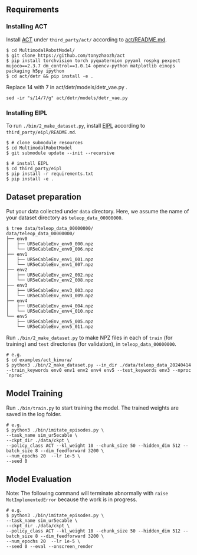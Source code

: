 ## Requirements
### Installing ACT

Install [ACT](https://github.com/tonyzhaozh/act) under `third_party/act/` according to [act/README.md](https://github.com/tonyzhaozh/act/blob/main/README.md).
``` console
$ cd MultimodalRobotModel/
$ git clone https://github.com/tonyzhaozh/act
$ pip install torchvision torch pyquaternion pyyaml rospkg pexpect mujoco==2.3.7 dm_control==1.0.14 opencv-python matplotlib einops packaging h5py ipython
$ cd act/detr && pip install -e .
```
Replace 14 with 7 in act/detr/models/detr_vae.py .
``` console
sed -ir "s/14/7/g" act/detr/models/detr_vae.py
```

### Installing EIPL
To run `./bin/2_make_dataset.py`, install [EIPL](https://github.com/ogata-lab/eipl) according to `third_party/eipl/README.md`.
```console
$ # clone submodule resources
$ cd MultimodalRobotModel
$ git submodule update --init --recursive

$ # install EIPL
$ cd third_party/eipl
$ pip install -r requirements.txt
$ pip install -e .
```

## Dataset preparation

Put your data collected under `data` directory. Here, we assume the name of your dataset directory as `teleop_data_00000000`. 

```console
$ tree data/teleop_data_00000000/
data/teleop_data_00000000/
├── env0
│   ├── UR5eCableEnv_env0_000.npz
│   └── UR5eCableEnv_env0_006.npz
├── env1
│   ├── UR5eCableEnv_env1_001.npz
│   └── UR5eCableEnv_env1_007.npz
├── env2
│   ├── UR5eCableEnv_env2_002.npz
│   └── UR5eCableEnv_env2_008.npz
├── env3
│   ├── UR5eCableEnv_env3_003.npz
│   └── UR5eCableEnv_env3_009.npz
├── env4
│   ├── UR5eCableEnv_env4_004.npz
│   └── UR5eCableEnv_env4_010.npz
└── env5
    ├── UR5eCableEnv_env5_005.npz
    └── UR5eCableEnv_env5_011.npz
```

Run `./bin/2_make_dataset.py` to make NPZ files in each of `train` (for training) and `test` directories (for validation), in `teleop_data_00000000`.

```console
# e.g.
$ cd examples/act_kimura/
$ python3 ./bin/2_make_dataset.py --in_dir ./data/teleop_data_20240414 --train_keywords env0 env1 env2 env4 env5 --test_keywords env3 --nproc `nproc`
```

## Model Training

Run `./bin/train.py` to start training the model. The trained weights are saved in the log folder.

```console
# e.g.
$ python3 ./bin/imitate_episodes.py \
--task_name sim_ur5ecable \
--ckpt_dir ./data/ckpt \
--policy_class ACT --kl_weight 10 --chunk_size 50 --hidden_dim 512 --batch_size 8 --dim_feedforward 3200 \
--num_epochs 20  --lr 1e-5 \
--seed 0
```

## Model Evaluation

Note: The following command will terminate abnormally with `raise NotImplementedError` because the work is in progress.

```console
# e.g.
$ python3 ./bin/imitate_episodes.py \
--task_name sim_ur5ecable \
--ckpt_dir ./data/ckpt \
--policy_class ACT --kl_weight 10 --chunk_size 50 --hidden_dim 512 --batch_size 8 --dim_feedforward 3200 \
--num_epochs 20  --lr 1e-5 \
--seed 0 --eval --onscreen_render
```

